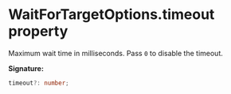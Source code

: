 # WaitForTargetOptions.timeout property

Maximum wait time in milliseconds. Pass `0` to disable the timeout.

**Signature:**

```typescript
timeout?: number;
```
